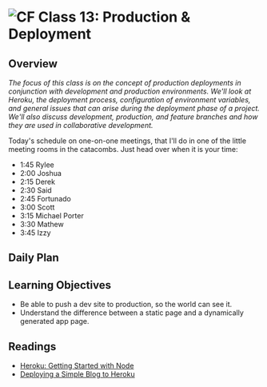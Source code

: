 ![CF](https://i.imgur.com/7v5ASc8.png)  Class 13: Production & Deployment
=======
## Overview
<!-- Provide a general overview of the daily concepts and processes that will be covered in lectures and labs -->
*The focus of this class is on the concept of production deployments in conjunction with development and production environments. We'll look at Heroku, the deployment process, configuration of environment variables, and general issues that can arise during the deployment phase of a project. We'll also discuss development, production, and feature branches and how they are used in collaborative development.*

Today's schedule on one-on-one meetings, that I'll do in one of the little meeting rooms in the catacombs. Just head over when it is your time:

- 1:45 Rylee
- 2:00 Joshua
- 2:15 Derek
- 2:30 Said
- 2:45 Fortunado
- 3:00 Scott
- 3:15 Michael Porter
- 3:30 Mathew
- 3:45 Izzy

## Daily Plan

<!-- **Discussion on project ideas**

A few more prior 301 projects:

- [Dinner and a Movie](https://dinner-and-a-movie.herokuapp.com/)
- [Do You Even Steam?](https://do-you-even-steam.herokuapp.com/)
- [Sounds Good](http://soundsgood-301.herokuapp.com/)
- [The 4th Bling](https://bling-4th-the-money.herokuapp.com/)
- [Meteorite Mapper](https://meteorite-mapper.herokuapp.com/)

**Code Review as time allows**

`BREAK (10 minutes)`

**Slides: Agile Web Development**

 - Agile vs. Waterfall
 - Pair Programming
 - Standups
 - User Stories

**Slides: Deployments**

- Development vs. Production
- Managing Complexity
- Separation of Concerns
- Environment Variables
- Local & Remote Server Environments

**Slides: Heroku**

- Productivity
- Better Apps
- Trusted Platform
- Deployment Workflow: releases & easy rollbacks
- Logging
- Sharing
- Dynos
- Add-ons

**Key question: What to do with the GitHub token?**

- Do not want to push it to GitHub!
- How to make it accessible to a remote server yet still protected?
- `npm i --save express-request-proxy`

`BREAK (10 minutes)`

**DEPLOYMENT DEMO**

- Let's make a few changes to yesterday's demo and get it deployed!
- More on client-side vs. server-side routing
- How to set environment variables locally and on Heroku

**Discuss the lab assignment**

- Look at the README
- Lots of REVIEW items in the code to look at
- Find the TODO items in the code -->

## Learning Objectives
<!--
ABCD:
  Audience: Program participants
  Behavior: Expected learning/behavior changes/results
  Condition:
    Circumstances that lead to change/result
    When change/result are expected to occur
  Degree: How much change occurs (%) for how many participants (#)
-->

- Be able to push a dev site to production, so the world can see it.
- Understand the difference between a static page and a dynamically generated app page.

## Readings
<!-- List of readings required for this content; readings being completed by the start of this lecture -->

- [Heroku: Getting Started with Node](https://devcenter.heroku.com/articles/getting-started-with-nodejs#introduction)
- [Deploying a Simple Blog to Heroku](https://howtonode.org/deploy-blog-to-heroku)
